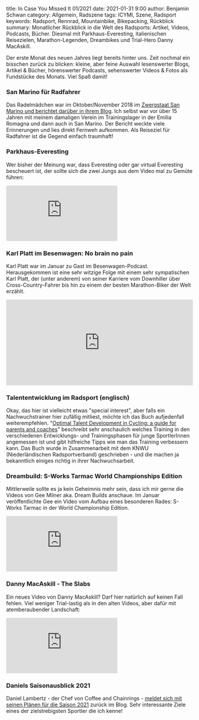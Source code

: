 title: In Case You Missed It 01/2021
date: 2021-01-31 9:00
author: Benjamin Schwan
category: Allgemein, Radszene
tags: ICYMI, Szene, Radsport
keywords: Radsport, Rennrad, Mountainbike, Bikepacking, Rückblick
summary: Monatlicher Rückblick in die Welt des Radsports: Artikel, Videos, Podcasts, Bücher. Diesmal mit Parkhaus-Everesting, italienischen Reisezielen, Marathon-Legenden, Dreambikes und Trial-Hero Danny MacAskill.

Der erste Monat des neuen Jahres liegt bereits hinter uns. Zeit nochmal ein bisschen zurück zu blicken: kleine, aber feine Auswahl lesenswerter Blogs, Artikel & Bücher, hörenswerter Podcasts, sehenswerter Videos & Fotos als Fundstücke des Monats. Viel Spaß damit!

### San Marino für Radfahrer
Das Radelmädchen war im Oktober/November 2018 im [Zwergstaat San Marino und berichtet darüber in ihrem Blog](https://radelmaedchen.de/san-marino/). Ich selbst war vor über 15 Jahren mit meinem damaligen Verein im Trainingslager in der Emilia Romagna und dann auch in San Marino. Der Bericht weckte viele Erinnerungen und lies direkt Fernweh aufkommen. Als Reiseziel für Radfahrer ist die Gegend einfach traumhaft!

### Parkhaus-Everesting
Wer bisher der Meinung war, dass Everesting oder gar virtual Everesting bescheuert ist, der sollte sich die zwei Jungs aus dem Video mal zu Gemüte führen:
<div class="youtube youtube-16x9">
	<iframe src="https://www.youtube.com/embed/tMf62X_Sg3M" frameborder="0" allow="accelerometer; autoplay; encrypted-media; gyroscope; picture-in-picture" allowfullscreen></iframe>
</div>

### Karl Platt im Besenwagen: No brain no pain
Karl Platt war im Januar zu Gast im Besenwagen-Podcast. Herausgekommen ist eine sehr witzige Folge mit einem sehr sympatischen Karl Platt, der (unter anderem) von seiner Karriere vom Downhiller über Cross-Country-Fahrer bis hin zu einem der besten Marathon-Biker der Welt erzählt.
<div>
<iframe src="https://open.spotify.com/embed-podcast/episode/4NujqXEh6tapdxUwsT7CG2" width="100%" height="232" frameborder="0" allowtransparency="true" allow="encrypted-media"></iframe>
</div>

### Talententwicklung im Radsport (englisch)
Okay, das hier ist vielleicht etwas "special interest", aber falls ein Nachwuchstrainer hier zufällig mitliest, möchte ich das Buch aufjedenfall weiterempfehlen. "[Optimal Talent Development in Cycling: a guide for parents and coaches](https://www.amazon.de/Optimal-Talent-Development-Cycling-Parents/dp/B08NXNCTM8/ref=tmm_pap_swatch_0?_encoding=UTF8&qid=&sr=)" beschreibt sehr anschaulich welches Training in den verschiedenen Entwicklungs- und Trainingsphasen für junge SportlerInnen angemessen ist und gibt hilfreiche Tipps wie man das Training verbessern kann. Das Buch wurde in Zusammenarbeit mit dem KNWU (Niederländischen Radsportverband) geschrieben - und die machen ja bekanntlich einiges richtig in ihrer Nachwuchsarbeit. 

### Dreambuild: S-Works Tarmac World Championships Edition
Mittlerweile sollte es ja kein Geheimnis mehr sein, dass ich mir gerne die Videos von Gee Milner aka. Dream Builds anschaue. Im Januar veröffentlichte Gee ein Video vom Aufbau eines besonderen Rades: S-Works Tarmac in der World Championship Edition.
<div class="youtube youtube-16x9">
	<iframe src="https://www.youtube.com/embed/Ri-yVzrC4QI" frameborder="0" allow="accelerometer; autoplay; encrypted-media; gyroscope; picture-in-picture" allowfullscreen></iframe>
</div>

### Danny MacAskill - The Slabs
Ein neues Video von Danny MacAskill? Darf hier natürlich auf keinen Fall fehlen. Viel weniger Trial-lastig als in den alten Videos, aber dafür mit atemberaubender Landschaft:
<div class="youtube youtube-16x9">
	<iframe src="https://www.youtube.com/embed/4Ym2F-tHdkk" frameborder="0" allow="accelerometer; autoplay; encrypted-media; gyroscope; picture-in-picture" allowfullscreen></iframe>
</div>


### Daniels Saisonausblick 2021
Daniel Lambertz - der Chef von Coffee and Chainrings - [meldet sich mit seinen Plänen für die Saison 2021](https://www.coffeeandchainrings.de/2021/01/erfolgreich-ins-jahr-2021/) zurück im Blog. Sehr interessante Ziele eines der zielstrebigsten Sportler die ich kenne!
